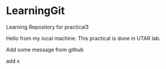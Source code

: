 # LearningGit
Learning Repository for practical3


Hello from my local machine. This practical is done in UTAR lab.


Add some message from github


add x
